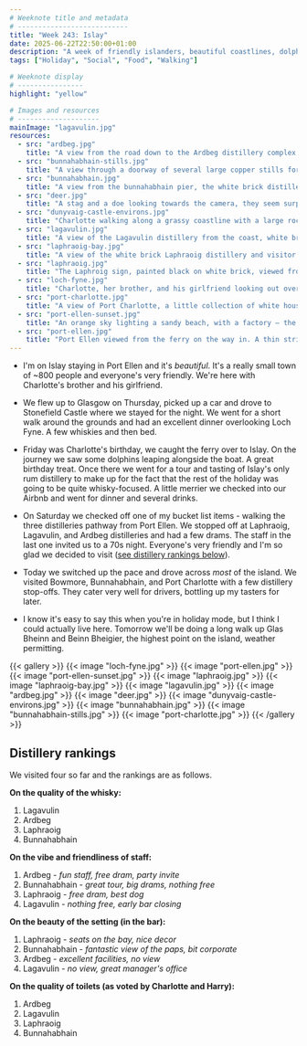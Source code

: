 ```yaml
---
# Weeknote title and metadata
# ---------------------------
title: "Week 243: Islay"
date: 2025-06-22T22:50:00+01:00
description: "A week of friendly islanders, beautiful coastlines, dolphin spotting, castle stays, a few wee drams, and a lot of distilleries."
tags: ["Holiday", "Social", "Food", "Walking"]

# Weeknote display
# ----------------
highlight: "yellow"

# Images and resources
# --------------------
mainImage: "lagavulin.jpg"
resources:
  - src: "ardbeg.jpg"
    title: "A view from the road down to the Ardbeg distillery complex. It's a sprawl of white buildings with a rocky bay beyond"
  - src: "bunnahabhain-stills.jpg"
    title: "A view through a doorway of several large copper stills for distilling whisky"
  - src: "bunnahabhain.jpg"
    title: "A view from the bunnahabhain pier, the white brick distillery is painted with large black letters announcing its name"
  - src: "deer.jpg"
    title: "A stag and a doe looking towards the camera, they seem surprised to see us"
  - src: "dunyvaig-castle-environs.jpg"
    title: "Charlotte walking along a grassy coastline with a large rocky outcrop in the background"
  - src: "lagavulin.jpg"
    title: "A view of the Lagavulin distillery from the coast, white brick buildings with a painted black sign and a bright red chimney"
  - src: "laphraoig-bay.jpg"
    title: "A view of the white brick Laphraoig distillery and visitor's centre"
  - src: "laphraoig.jpg"
    title: "The Laphroig sign, painted black on white brick, viewed from the beach"
  - src: "loch-fyne.jpg"
    title: "Charlotte, her brother, and his girlfriend looking out over a clear loch on a sunny day"
  - src: "port-charlotte.jpg"
    title: "A view of Port Charlotte, a little collection of white houses on a rugged coast"
  - src: "port-ellen-sunset.jpg"
    title: "An orange sky lighting a sandy beach, with a factory – the maltings – spewing a streak of smoke across the setting sun"
  - src: "port-ellen.jpg"
    title: "Port Ellen viewed from the ferry on the way in. A thin strip of white houses lines the bay where fishing boats are moored, green hills tower behind the town"
---
```


  * I'm on Islay staying in Port Ellen and it's _beautiful_. It's a really small town of ~800 people and everyone's very friendly. We're here with Charlotte's brother and his girlfriend.

  * We flew up to Glasgow on Thursday, picked up a car and drove to Stonefield Castle where we stayed for the night. We went for a short walk around the grounds and had an excellent dinner overlooking Loch Fyne. A few whiskies and then bed.

  * Friday was Charlotte's birthday, we caught the ferry over to Islay. On the journey we saw some dolphins leaping alongside the boat. A great birthday treat. Once there we went for a tour and tasting of Islay's only rum distillery to make up for the fact that the rest of the holiday was going to be quite whisky-focused. A little merrier we checked into our Airbnb and went for dinner and several drinks.

  * On Saturday we checked off one of my bucket list items - walking the three distilleries pathway from Port Ellen. We stopped off at Laphraoig, Lagavulin, and Ardbeg distilleries and had a few drams. The staff in the last one invited us to a 70s night. Everyone's very friendly and I'm so glad we decided to visit ([see distillery rankings below](#distillery-rankings)).

  * Today we switched up the pace and drove across _most_ of the island. We visited Bowmore, Bunnahabhain, and Port Charlotte with a few distillery stop-offs. They cater very well for drivers, bottling up my tasters for later.

  * I know it's easy to say this when you're in holiday mode, but I think I could actually live here. Tomorrow we'll be doing a long walk up Glas Bheinn and Beinn Bheigier, the highest point on the island, weather permitting.

{{< gallery >}}
  {{< image "loch-fyne.jpg" >}}
  {{< image "port-ellen.jpg" >}}
  {{< image "port-ellen-sunset.jpg" >}}
  {{< image "laphraoig.jpg" >}}
  {{< image "laphraoig-bay.jpg" >}}
  {{< image "lagavulin.jpg" >}}
  {{< image "ardbeg.jpg" >}}
  {{< image "deer.jpg" >}}
  {{< image "dunyvaig-castle-environs.jpg" >}}
  {{< image "bunnahabhain.jpg" >}}
  {{< image "bunnahabhain-stills.jpg" >}}
  {{< image "port-charlotte.jpg" >}}
{{< /gallery >}}

## Distillery rankings

We visited four so far and the rankings are as follows.

**On the quality of the whisky:**

  1. Lagavulin
  2. Ardbeg
  3. Laphraoig
  4. Bunnahabhain

**On the vibe and friendliness of staff:**

  1. Ardbeg - _fun staff, free dram, party invite_
  2. Bunnahabhain - _great tour, big drams, nothing free_
  3. Laphraoig - _free dram, best dog_
  4. Lagavulin - _nothing free, early bar closing_

**On the beauty of the setting (in the bar):**

  1. Laphraoig - _seats on the bay, nice decor_
  2. Bunnahabhain - _fantastic view of the paps, bit corporate_
  3. Ardbeg - _excellent facilities, no view_
  4. Lagavulin - _no view, great manager's office_

**On the quality of toilets (as voted by Charlotte and Harry):**

  1. Ardbeg
  2. Lagavulin
  3. Laphraoig
  4. Bunnahabhain
